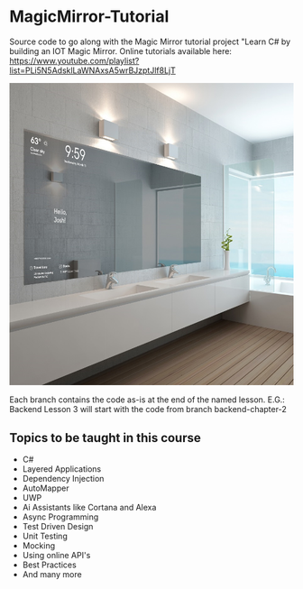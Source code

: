 # MagicMirror-Tutorial
Source code to go along with the Magic Mirror tutorial project "Learn C# by building an IOT Magic Mirror. 
Online tutorials available here: https://www.youtube.com/playlist?list=PLi5N5AdsklLaWNAxsA5wrBJzptJlf8LjT

![alt text](https://github.com/MichWouters/MagicMirror-Tutorial/blob/master/magicmirror_mockup.jpg)

Each branch contains the code as-is at the end of the named lesson. 
E.G.: Backend Lesson 3 will start with the code from branch backend-chapter-2 

Topics to be taught in this course
---------------------------------------------------------
- C#
- Layered Applications
- Dependency Injection
- AutoMapper
- UWP
- Ai Assistants like Cortana and Alexa
- Async Programming
- Test Driven Design
- Unit Testing
- Mocking
- Using online API's
- Best Practices
- And many more
